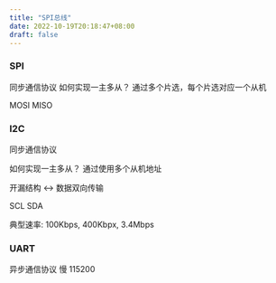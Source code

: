 ```yaml
---
title: "SPI总线"
date: 2022-10-19T20:18:47+08:00
draft: false
---
```




### SPI
同步通信协议
如何实现一主多从？
通过多个片选，每个片选对应一个从机

MOSI
MISO


### I2C
同步通信协议

如何实现一主多从？
通过使用多个从机地址

开漏结构 <-> 数据双向传输

SCL
SDA


典型速率: 100Kbps, 400Kbpx, 3.4Mbps

### UART
异步通信协议
慢
115200 